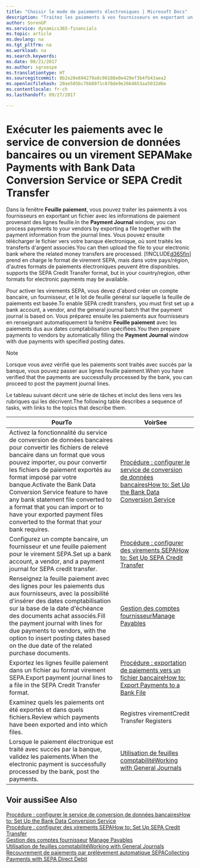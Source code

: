 ```yaml
---
title: "Choisir le mode de paiements électroniques | Microsoft Docs"
description: "Traitez les paiements à vos fournisseurs en exportant un fichier avec les informations de paiement provenant des lignes feuille."
author: SorenGP
ms.service: dynamics365-financials
ms.topic: article
ms.devlang: na
ms.tgt_pltfrm: na
ms.workload: na
ms.search.keywords: 
ms.date: 08/21/2017
ms.author: sgroespe
ms.translationtype: HT
ms.sourcegitcommit: 8b2e20e694279a8c06188e0e429ef3b4fb43aea2
ms.openlocfilehash: 20ae505bc76b8971c678de9e2664653aa5032d6e
ms.contentlocale: fr-ch
ms.lasthandoff: 09/27/2017

---
```

# <a name="make-payments-with-bank-data-conversion-service-or-sepa-credit-transfer"></a><span data-ttu-id="9707f-103">Exécuter les paiements avec le service de conversion de données bancaires ou un virement SEPA</span><span class="sxs-lookup"><span data-stu-id="9707f-103">Make Payments with Bank Data Conversion Service or SEPA Credit Transfer</span></span>
<span data-ttu-id="9707f-104">Dans la fenêtre **Feuille paiement**, vous pouvez traiter les paiements à vos fournisseurs en exportant un fichier avec les informations de paiement provenant des lignes feuille.</span><span class="sxs-lookup"><span data-stu-id="9707f-104">In the **Payment Journal** window, you can process payments to your vendors by exporting a file together with the payment information from the journal lines.</span></span> <span data-ttu-id="9707f-105">Vous pouvez ensuite télécharger le fichier vers votre banque électronique, où sont traités les transferts d'argent associés.</span><span class="sxs-lookup"><span data-stu-id="9707f-105">You can then upload the file to your electronic bank where the related money transfers are processed.</span></span> [!INCLUDE[d365fin](includes/d365fin_md.md)]<span data-ttu-id="9707f-106"> prend en charge le format de virement SEPA, mais dans votre pays/région, d'autres formats de paiements électroniques peuvent être disponibles.</span><span class="sxs-lookup"><span data-stu-id="9707f-106"> supports the SEPA Credit Transfer format, but in your country/region, other formats for electronic payments may be available.</span></span>   

 <span data-ttu-id="9707f-107">Pour activer les virements SEPA, vous devez d'abord créer un compte bancaire, un fournisseur, et le lot de feuille général sur laquelle la feuille de paiements est basée.</span><span class="sxs-lookup"><span data-stu-id="9707f-107">To enable SEPA credit transfers, you must first set up a bank account, a vendor, and the general journal batch that the payment journal is based on.</span></span> <span data-ttu-id="9707f-108">Vous préparez ensuite les paiements aux fournisseurs en renseignant automatiquement la fenêtre **Feuille paiement** avec les paiements dus aux dates comptabilisation spécifiées.</span><span class="sxs-lookup"><span data-stu-id="9707f-108">You then prepare payments to vendors by automatically filling the **Payment Journal** window with due payments with specified posting dates.</span></span>  

> [!NOTE]  
>  <span data-ttu-id="9707f-109">Lorsque vous avez vérifié que les paiements sont traités avec succès par la banque, vous pouvez passer aux lignes feuille paiement.</span><span class="sxs-lookup"><span data-stu-id="9707f-109">When you have verified that the payments are successfully processed by the bank, you can proceed to post the payment journal lines.</span></span>  

 <span data-ttu-id="9707f-110">Le tableau suivant décrit une série de tâches et inclut des liens vers les rubriques qui les décrivent.</span><span class="sxs-lookup"><span data-stu-id="9707f-110">The following table describes a sequence of tasks, with links to the topics that describe them.</span></span>   

|<span data-ttu-id="9707f-111">**Pour**</span><span class="sxs-lookup"><span data-stu-id="9707f-111">**To**</span></span>|<span data-ttu-id="9707f-112">**Voir**</span><span class="sxs-lookup"><span data-stu-id="9707f-112">**See**</span></span>|  
|------------|-------------|  
|<span data-ttu-id="9707f-113">Activez la fonctionnalité du service de conversion de données bancaires pour convertir les fichiers de relevé bancaire dans un format que vous pouvez importer, ou pour convertir les fichiers de paiement exportés au format imposé par votre banque.</span><span class="sxs-lookup"><span data-stu-id="9707f-113">Activate the Bank Data Conversion Service feature to have any bank statement file converted to a format that you can import or to have your exported payment files converted to the format that your bank requires.</span></span>|[<span data-ttu-id="9707f-114">Procédure : configurer le service de conversion de données bancaires</span><span class="sxs-lookup"><span data-stu-id="9707f-114">How to: Set Up the Bank Data Conversion Service</span></span>](bank-how-setup-bank-statement-service.md)|  
|<span data-ttu-id="9707f-115">Configurez un compte bancaire, un fournisseur et une feuille paiement pour le virement SEPA.</span><span class="sxs-lookup"><span data-stu-id="9707f-115">Set up a bank account, a vendor, and a payment journal for SEPA credit transfer.</span></span>|[<span data-ttu-id="9707f-116">Procédure : configurer des virements SEPA</span><span class="sxs-lookup"><span data-stu-id="9707f-116">How to: Set Up SEPA Credit Transfer</span></span>](finance-how-to-set-up-sepa-credit-transfer.md)|  
|<span data-ttu-id="9707f-117">Renseignez la feuille paiement avec des lignes pour les paiements dus aux fournisseurs, avec la possibilité d'insérer des dates comptabilisation sur la base de la date d'échéance des documents achat associés.</span><span class="sxs-lookup"><span data-stu-id="9707f-117">Fill the payment journal with lines for due payments to vendors, with the option to insert posting dates based on the due date of the related purchase documents.</span></span>|[<span data-ttu-id="9707f-118">Gestion des comptes fournisseur</span><span class="sxs-lookup"><span data-stu-id="9707f-118">Manage Payables</span></span>](payables-manage-payables.md)|  
|<span data-ttu-id="9707f-119">Exportez les lignes feuille paiement dans un fichier au format virement SEPA.</span><span class="sxs-lookup"><span data-stu-id="9707f-119">Export payment journal lines to a file in the SEPA Credit Transfer format.</span></span>|[<span data-ttu-id="9707f-120">Procédure : exportation de paiements vers un fichier bancaire</span><span class="sxs-lookup"><span data-stu-id="9707f-120">How to: Export Payments to a Bank File</span></span>](payables-how-export-payments-bank-file.md)|  
|<span data-ttu-id="9707f-121">Examinez quels les paiements ont été exportés et dans quels fichiers.</span><span class="sxs-lookup"><span data-stu-id="9707f-121">Review which payments have been exported and into which files.</span></span>|<span data-ttu-id="9707f-122">Registres virement</span><span class="sxs-lookup"><span data-stu-id="9707f-122">Credit Transfer Registers</span></span>|  
|<span data-ttu-id="9707f-123">Lorsque le paiement électronique est traité avec succès par la banque, validez les paiements.</span><span class="sxs-lookup"><span data-stu-id="9707f-123">When the electronic payment is successfully processed by the bank, post the payments.</span></span>|[<span data-ttu-id="9707f-124">Utilisation de feuilles comptabilité</span><span class="sxs-lookup"><span data-stu-id="9707f-124">Working with General Journals</span></span>](ui-work-general-journals.md)|  

## <a name="see-also"></a><span data-ttu-id="9707f-125">Voir aussi</span><span class="sxs-lookup"><span data-stu-id="9707f-125">See Also</span></span>  
[<span data-ttu-id="9707f-126">Procédure : configurer le service de conversion de données bancaires</span><span class="sxs-lookup"><span data-stu-id="9707f-126">How to: Set Up the Bank Data Conversion Service</span></span>](bank-how-setup-bank-statement-service.md)  
[<span data-ttu-id="9707f-127">Procédure : configurer des virements SEPA</span><span class="sxs-lookup"><span data-stu-id="9707f-127">How to: Set Up SEPA Credit Transfer</span></span>](finance-how-to-set-up-sepa-credit-transfer.md)  
<span data-ttu-id="9707f-128">[Gestion des comptes fournisseur](payables-manage-payables.md) </span><span class="sxs-lookup"><span data-stu-id="9707f-128">[Manage Payables](payables-manage-payables.md) </span></span>  
[<span data-ttu-id="9707f-129">Utilisation de feuilles comptabilité</span><span class="sxs-lookup"><span data-stu-id="9707f-129">Working with General Journals</span></span>](ui-work-general-journals.md)  
[<span data-ttu-id="9707f-130">Recouvrement de paiements par prélèvement automatique SEPA</span><span class="sxs-lookup"><span data-stu-id="9707f-130">Collecting Payments with SEPA Direct Debit</span></span>](finance-collect-payments-with-sepa-direct-debit.md)   

